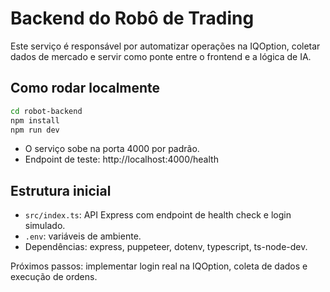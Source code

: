 # Backend do Robô de Trading

Este serviço é responsável por automatizar operações na IQOption, coletar dados de mercado e servir como ponte entre o frontend e a lógica de IA.

## Como rodar localmente

```bash
cd robot-backend
npm install
npm run dev
```

- O serviço sobe na porta 4000 por padrão.
- Endpoint de teste: http://localhost:4000/health

## Estrutura inicial
- `src/index.ts`: API Express com endpoint de health check e login simulado.
- `.env`: variáveis de ambiente.
- Dependências: express, puppeteer, dotenv, typescript, ts-node-dev.

Próximos passos: implementar login real na IQOption, coleta de dados e execução de ordens.

